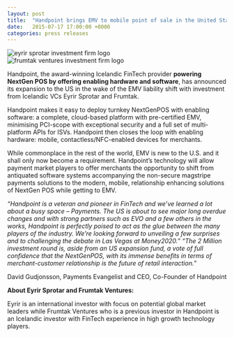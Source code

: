 ```yaml
---
layout: post
title:  "Handpoint brings EMV to mobile point of sale in the United States with new Investments"
date:   2015-07-17 17:00:00 +0000
categories: press releases
---
```


<div class="ui two column grid">
 <div class="column">
	<img class="ui tiny centered image" src="https://handpoint.imgix.net/web/images/logos/eyrir-sprotar.png" alt="eyrir sprotar investment firm logo">
 </div>
 <div class="column">
	<img class="ui small centered image" src="https://handpoint.imgix.net/web/images/logos/frumtak-ventures.png" alt="frumtak ventures investment firm logo">
 </div>
</div>

Handpoint, the award-winning Icelandic FinTech provider **powering NextGen POS by offering enabling hardware and software**, has announced its expansion to the US in the wake of the EMV liability shift with investment from Icelandic VCs Eyrir Sprotar and Frumtak.

Handpoint makes it easy to deploy turnkey NextGenPOS with enabling software: a complete, cloud-based platform with pre-certified EMV, minimising PCI-scope with exceptional security and a full set of multi-platform APIs for ISVs. Handpoint then closes the loop with enabling hardware: mobile, contactless/NFC-enabled devices for merchants.

While commonplace in the rest of the world, EMV is new to the U.S. and it shall only now become a requirement. Handpoint’s technology will allow payment market players to offer merchants the opportunity to shift from antiquated software systems accompanying the non-secure magstripe payments solutions to the modern, mobile, relationship enhancing solutions of NextGen POS while getting to EMV.

*“Handpoint is a veteran and pioneer in FinTech and we’ve learned a lot about a busy space – Payments. The US is about to see major long overdue changes  and with strong partners such as EVO and a few others in the works, Handpoint is perfectly poised to act as the glue between the many players of the industry. We’re looking forward to unveiling a few surprises and to challenging the debate in Las Vegas at Money2020.”
“The 2 Million investment round is, aside from an US expansion fund, a vote of full confidence that the NextGenPOS, with its immense benefits in terms of merchant-customer relationship is the future of retail interaction.”*

David Gudjonsson, Payments Evangelist and CEO, Co-Founder of Handpoint

**About Eyrir Sprotar and Frumtak Ventures:**

Eyrir is an international investor with focus on potential global market leaders while Frumtak Ventures who is a previous investor in Handpoint is an Icelandic investor with FinTech experience in high growth technology players.

